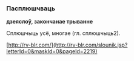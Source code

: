 ### Пасплюшчваць
**дзеяслоў, закончанае трыванне**

Сплюшчыць усё, многае (гл. сплюшчыць2).

<a rel="author">[http://rv-blr.com/](http://rv-blr.com/slounik.jsp?letterId=0&maskId=0&pageId=2219)</a>
